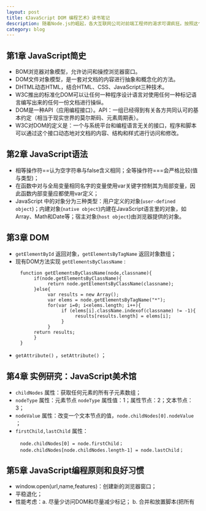 ```yaml
---
layout: post
title: 《JavaScript DOM 编程艺术》读书笔记
description: 随着Node.js的崛起，各大互联网公司对前端工程师的渴求可谓疯狂。按照这个节奏，前端工程师很有可能发展为产品技术工程师，向上对接BD、运营、视觉等，向下对接JAVA、DBA、PE等。作为一个见习PM，个人感觉了解前端诸多技能对交互感知会有不少提升，所以开始前端技能的加点，第一站——《Javascript Dom 编程艺术》。
category: blog
---
```


## 第1章 JavaScript简史

* BOM浏览器对象模型，允许访问和操控浏览器窗口。
* DOM文件对象模型，是一套对文档的内容进行抽象和概念化的方法。
* DHTML动态HTML，结合HTML、CSS、JavaScript三种技术。
* W3C推出的标准化DOM可以让任何一种程序设计语言对使用任何一种标记语言编写出来的任何一份文档进行操纵。
* DOM是一种API（应用编程接口）。API：一组已经得到有关各方共同认可的基本约定（相当于现实世界的莫尔斯码、元素周期表）。
* W3C对DOM的定义是：一个与系统平台和编程语言无关的接口，程序和脚本可以通过这个接口动态地对文档的内容、结构和样式进行访问和修改。

## 第2章 JavaScript语法

* 相等操作符==认为空字符串与false含义相同；全等操作符===会严格比较(值与类型)；
* 在函数中对与全局变量相同名字的变量使用var关键字控制其为局部变量，因此函数内部变量应都使用var定义；
* JavaScript 中的对象分为三种类型：用户定义的对象(`user-defined object`)；内建对象(`native object`)内建在JavaScript语言里的对象，如Array、Math和Date等；宿主对象(`host object`)由浏览器提供的对象。

## 第3章 DOM

* `getElementById` 返回对象，`getElementsByTagName` 返回对象数组；
* 现有DOM方法实现 `getElementsByClassName` :

```
     function getElementsByClassName(node,classname){
          if(node.getElementsByClassName){
               return node.getElementsByClassName(classname);
          }else{
               var results = new Array();
               var elems = node.getElementsByTagName("*");
               for(var i=0; i<elems.length; i++){
                    if (elems[i].className.indexof(classname) != -1){
                         results[results.length] = elems[i];
                    }
               }
          return results;
          }
     }
```
* `getAttribute()` ，`setAttribute()` ；

## 第4章 实例研究：JavaScript美术馆

* `childNodes` 属性：获取任何元素的所有子元素数组；
* `nodeType` 属性：元素节点 `nodeType` 属性值：1；属性节点：2；文本节点：3；
* `nodeValue` 属性：改变一个文本节点的值，`node.childNodes[0].nodeValue` ；
* `firstChild,lastChild` 属性：

```
     node.childNodes[0] = node.firstChild；
     node.childNodes[node.childNodes.length-1] = node.lastChild；
```

## 第5章 JavaScript编程原则和良好习惯

* window.open(url,name,features)：创建新的浏览器窗口；
* 平稳退化；
* 性能考虑：a. 尽量少访问DOM和尽量减少标记； b. 合并和放置脚本(把所有<script>标签放于文档末尾); c. 压缩脚本(xx.min.js)；

